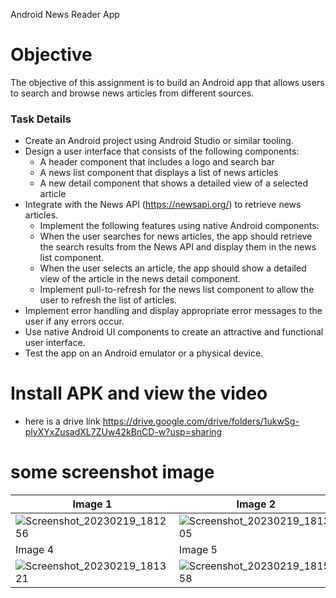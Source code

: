 Android News Reader App 

# Objective
  The objective of this assignment is to build an Android app that allows users to search and browse news articles from different sources. 
  ### Task Details 
- Create an Android project using Android Studio or similar tooling. 
- Design a user interface that consists of the following components: 
  * A header component that includes a logo and search bar 
  * A news list component that displays a list of news articles 
  * A new detail component that shows a detailed view of a selected article
 - Integrate with the News API (https://newsapi.org/) to retrieve news articles.
    * Implement the following features using native Android components:
    * When the user searches for news articles, the app should retrieve the search results from the News API and display them in the news list component. 
    * When the user selects an article, the app should show a detailed view of the article in the news detail component. 
    * Implement pull-to-refresh for the news list component to allow the user to refresh the list of articles. 
- Implement error handling and display appropriate error messages to the user if any errors occur. 
- Use native Android UI components to create an attractive and functional user interface. 
- Test the app on an Android emulator or a physical device.
# Install APK and view the video
* here is a drive link https://drive.google.com/drive/folders/1ukwSg-plyXYxZusadXL7ZUw42kBnCD-w?usp=sharing
# some screenshot image

| Image 1 | Image 2 | Image 3 |
|---------|---------|---------|
| ![Screenshot_20230219_181256](https://user-images.githubusercontent.com/64691445/219952333-0635ec80-fe91-4364-be97-aa53397c1e73.jpg) | ![Screenshot_20230219_181305](https://user-images.githubusercontent.com/64691445/219952337-a75df9dd-1058-43d3-a658-2d5c20fd8d16.jpg) | ![Screenshot_20230219_181309](https://user-images.githubusercontent.com/64691445/219952340-252eb90d-6740-47e5-aa80-f575ea1bc2a8.jpg) |
| Image 4 | Image 5 | Image 6 |
| ![Screenshot_20230219_181321](https://user-images.githubusercontent.com/64691445/219952344-b8dbb04b-5ff2-49c2-a772-b7d60bb6e1e8.jpg) | ![Screenshot_20230219_181558](https://user-images.githubusercontent.com/64691445/219952346-00dfcaed-fb52-4c85-9c1a-17d893ac77d4.jpg) | ![Screenshot_20230219_181610](https://user-images.githubusercontent.com/64691445/219952348-78d34d9f-f749-4c58-908d-ab847bd718bf.jpg) |

